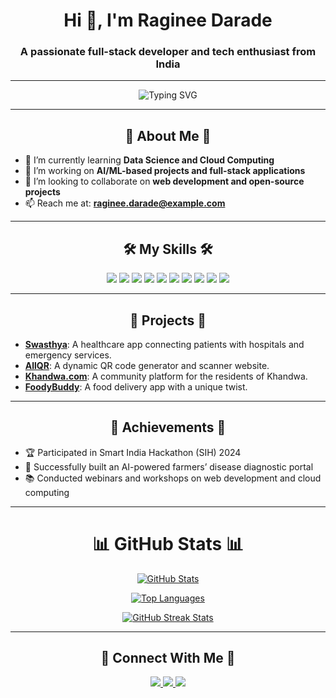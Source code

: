  <h1 align="center">Hi 👋, I'm Raginee Darade</h1>
<h3 align="center">A passionate full-stack developer and tech enthusiast from India</h3>

---

<p align="center">
  <img src="https://readme-typing-svg.herokuapp.com?font=Fira+Code&weight=500&size=22&pause=1000&color=FF5733&center=true&width=435&lines=Welcome+to+my+GitHub+Profile!;I+love+coding+and+creating+projects!" alt="Typing SVG" />
</p>

---

<h2 align="center">🚀 About Me 🚀</h2>

- 🌱 I’m currently learning **Data Science and Cloud Computing**  
- 🔭 I’m working on **AI/ML-based projects and full-stack applications**  
- 👯 I’m looking to collaborate on **web development and open-source projects**  
- 📫 Reach me at: **raginee.darade@example.com**

---

<h2 align="center">🛠️ My Skills 🛠️</h2>

<p align="center">
  <img src="https://img.shields.io/badge/-Python-blue?logo=python&logoColor=white" />
  <img src="https://img.shields.io/badge/-Django-green?logo=django&logoColor=white" />
  <img src="https://img.shields.io/badge/-HTML-orange?logo=html5&logoColor=white" />
  <img src="https://img.shields.io/badge/-CSS-blue?logo=css3&logoColor=white" />
  <img src="https://img.shields.io/badge/-JavaScript-yellow?logo=javascript&logoColor=white" />
  <img src="https://img.shields.io/badge/-Bootstrap-purple?logo=bootstrap&logoColor=white" />
  <img src="https://img.shields.io/badge/-SQL-lightgrey?logo=postgresql&logoColor=white" />
  <img src="https://img.shields.io/badge/-AWS-orange?logo=amazonaws&logoColor=white" />
  <img src="https://img.shields.io/badge/-GCP-red?logo=googlecloud&logoColor=white" />
  <img src="https://img.shields.io/badge/-Azure-blue?logo=microsoftazure&logoColor=white" />
</p>

---

<h2 align="center">📂 Projects 📂</h2>

- [**Swasthya**](https://github.com/ragineedarade/swasthya): A healthcare app connecting patients with hospitals and emergency services.  
- [**AllQR**](https://github.com/ragineedarade/allqr): A dynamic QR code generator and scanner website.  
- [**Khandwa.com**](https://github.com/ragineedarade/khandwa): A community platform for the residents of Khandwa.  
- [**FoodyBuddy**](https://github.com/ragineedarade/foodybuddy): A food delivery app with a unique twist.  

---

<h2 align="center">🌟 Achievements 🌟</h2>

- 🏆 Participated in Smart India Hackathon (SIH) 2024  
- 🚀 Successfully built an AI-powered farmers’ disease diagnostic portal  
- 📚 Conducted webinars and workshops on web development and cloud computing  

---

<h1 align="center">📊 GitHub Stats 📊</h1>

<p align="center">
  <a href="https://github.com/anuraghazra/github-readme-stats">
    <img src="https://github-readme-stats.vercel.app/api?username=ragineedarade&show_icons=true&theme=radical&hide_border=true&count_private=true" alt="GitHub Stats" />
  </a>
</p>

<p align="center">
  <a href="https://github.com/anuraghazra/github-readme-stats">
    <img src="https://github-readme-stats.vercel.app/api/top-langs/?username=ragineedarade&layout=compact&theme=radical&hide_border=true" alt="Top Languages" />
  </a>
</p>

<p align="center">
  <a href="https://git.io/streak-stats">
    <img src="https://github-readme-streak-stats.herokuapp.com/?user=ragineedarade&theme=radical&hide_border=true" alt="GitHub Streak Stats" />
  </a>
</p>

---

<h2 align="center">💌 Connect With Me 💌</h2>

<p align="center">
  <a href="https://www.linkedin.com/in/ragineedarade/">
    <img src="https://img.shields.io/badge/-LinkedIn-blue?logo=linkedin&logoColor=white" />
  </a>
  <a href="mailto:raginee.darade@example.com">
    <img src="https://img.shields.io/badge/-Email-red?logo=gmail&logoColor=white" />
  </a>
  <a href="https://github.com/ragineedarade">
    <img src="https://img.shields.io/badge/-GitHub-black?logo=github&logoColor=white" />
  </a>
</p>
